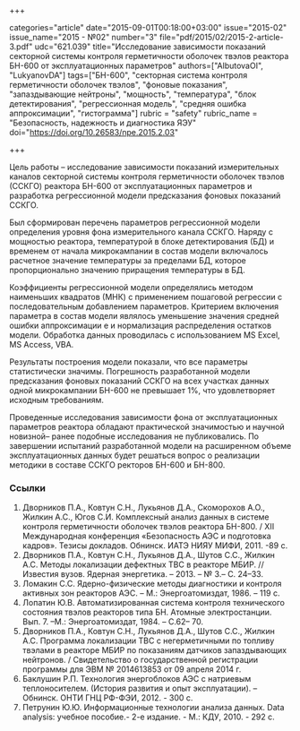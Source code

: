 +++

categories="article"
date="2015-09-01T00:18:00+03:00"
issue="2015-02"
issue_name="2015 - №02"
number="3"
file="pdf/2015/02/2015-2-article-3.pdf"
udc="621.039"
title="Исследование зависимости показаний секторной системы контроля герметичности оболочек твэлов реактора БН-600 от эксплуатационных параметров"
authors=["AlbutovaOI", "LukyanovDA"]
tags=["БН-600", "секторная система контроля герметичности оболочек твэлов", "фоновые показания", "запаздывающие нейтроны", "мощность", "температура", "блок детектирования", "регрессионная модель", "средняя ошибка аппроксимации", "гистограмма"]
rubric = "safety"
rubric_name = "Безопасность, надежность и диагностика ЯЭУ"
doi="https://doi.org/10.26583/npe.2015.2.03"

+++

Цель работы – исследование зависимости показаний измерительных каналов секторной системы контроля герметичности оболочек твэлов (ССКГО) реактора БН-600 от эксплуатационных параметров и разработка регрессионной модели предсказания фоновых показаний ССКГО.

Был сформирован перечень параметров регрессионной модели определения уровня фона измерительного канала ССКГО. Наряду с мощностью реактора, температурой в блоке детектирования (БД) и временем от начала микрокампании в состав модели включалось расчетное значение температуры за пределами БД, которое пропорционально значению приращения температуры в БД.

Коэффициенты регрессионной модели определялись методом наименьших квадратов (МНК) с применением пошаговой регрессии с последовательным добавлением параметров. Критерием включения параметра в состав модели являлось уменьшение значения средней ошибки аппроксимации e и нормализация распределения остатков модели. Обработка данных проводилась с использованием MS Excel, MS Access, VBA.

Результаты построения модели показали, что все параметры статистически значимы. Погрешность разработанной модели предсказания фоновых показаний ССКГО на всех участках данных одной микрокампании БН-600 не превышает 1%, что удовлетворяет исходным требованиям.

Проведенные исследования зависимости фона от эксплуатационных параметров реактора обладают практической значимостью и научной новизной– ранее подобные исследования не публиковались. По завершении испытаний разработанной модели на расширенном объеме эксплуатационных данных будет решаться вопрос о реализации методики в составе ССКГО ректоров БН-600 и БН-800.

### Ссылки

1. Дворников П.А., Ковтун С.Н., Лукьянов Д.А., Скоморохов А.О., Жилкин А.С., Югов С.И. Комплексный анализ данных в системе контроля герметичности оболочек твэлов реактора БН-800. / XII Международная конференция «Безопасность АЭС и подготовка кадров». Тезисы докладов. Обнинск. ИАТЭ НИЯУ МИФИ, 2011. -89 с.
2. Дворников П.А., Ковтун С.Н., Лукьянов Д.А., Шутов С.С., Жилкин А.С. Методы локализации дефектных ТВС в реакторе МБИР. // Известия вузов. Ядерная энергетика. – 2013. – № 3.– С. 24–33.
3. Ломакин С.С. Ядерно-физические методы диагностики и контроля активных зон реакторов АЭС. – М.: Энергоатомиздат, 1986. – 119 с.
4. Лопатин Ю.В. Автоматизированная система контроля технического состояния твэлов реакторов типа БН. Атомные электростанции. Вып. 7. –М.: Энергоатомиздат, 1984. – С.62– 70.
5. Дворников П.А., Ковтун С.Н., Лукьянов Д.А., Шутов С.С., Жилкин А.С. Программа локализации ТВС с негерметичными по топливу твэлами в реакторе МБИР по показаниям датчиков запаздывающих нейтронов. / Свидетельство о государственной регистрации программы для ЭВМ № 2014613853 от 09 апреля 2014 г.
6. Баклушин Р.П. Технология энергоблоков АЭС с натриевым теплоносителем. (История развития и опыт эксплуатации). – Обнинск. ОНТИ ГНЦ РФ-ФЭИ, 2012. - 300 с.
7. Петрунин Ю.Ю. Информационные технологии анализа данных. Data analysis: учебное пособие.- 2-е издание. - М.: КДУ, 2010. - 292 с.